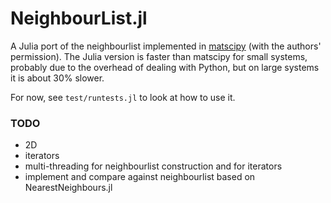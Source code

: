 # NeighbourList.jl

<!-- [![Build Status](https://travis-ci.org/cortner/NeighbourList.jl.svg?branch=master)](https://travis-ci.org/cortner/NeighbourList.jl)

[![Coverage Status](https://coveralls.io/repos/cortner/NeighbourList.jl/badge.svg?branch=master&service=github)](https://coveralls.io/github/cortner/NeighbourList.jl?branch=master)

[![codecov.io](http://codecov.io/github/cortner/NeighbourList.jl/coverage.svg?branch=master)](http://codecov.io/github/cortner/NeighbourList.jl?branch=master) -->

A Julia port of the neighbourlist implemented in
[matscipy](https://github.com/libAtoms/matscipy) (with the authors' permission).
The Julia version is faster than matscipy for small systems, probably due  to
the overhead of dealing with Python, but on large systems it is  about 30%
slower.

For now, see `test/runtests.jl` to look at how to use it.

### TODO

* 2D
* iterators
* multi-threading for neighbourlist construction and for iterators
* implement and compare against neighbourlist based on NearestNeighbours.jl

